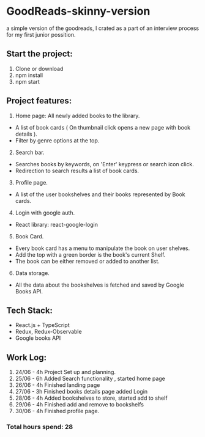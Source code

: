 # GoodReads-skinny-version
a simple version of the goodreads, I crated as a part of an interview process for my first junior possition.

## Start the project:
1. Clone or download
1. npm install
2. npm start

## Project features:
1. Home page: All newly added books to the library.
- A list of book cards ( On thumbnail click opens a new page with book details ).
- Filter by genre options at the top.
2. Search bar.
- Searches books by keywords, on 'Enter' keypress or search icon click.
- Redirection to search results a list of book cards.
3. Profile page.
- A list of the user bookshelves and their books represented by Book cards.
4. Login with google auth.
- React library: react-google-login
5. Book Card.
- Every book card has a menu to manipulate the book on user shelves.
- Add the top with a green border is the book's current Shelf.
- The book can be either removed or added to another list.

6. Data storage.
- All the data about the bookshelves is fetched and saved by Google Books API.

## Tech Stack:
- React.js + TypeScript
- Redux, Redux-Observable
- Google books API

## Work Log: 
1. 24/06 - 4h Project Set up and planning.
2. 25/06 - 6h Added Search functionality , started home page
3. 26/06 - 4h Finished landing page
4. 27/06 - 3h Finished books details page added Login
5. 28/06 - 4h Added bookshelves to store, started add to shelf
6. 29/06 - 4h Finished add and remove to bookshelfs
7. 30/06 - 4h Finished profile page.

### Total hours spend: 28

